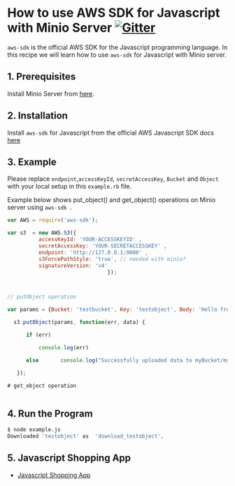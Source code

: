 # How to use AWS SDK for Javascript with Minio Server [![Gitter](https://badges.gitter.im/Join%20Chat.svg)](https://gitter.im/minio/minio?utm_source=badge&utm_medium=badge&utm_campaign=pr-badge&utm_content=badge)

`aws-sdk` is the official AWS SDK for the Javascript programming language. In this recipe we will learn how to use `aws-sdk` for Javascript with Minio server.

## 1. Prerequisites

Install Minio Server from [here](http://docs.minio.io/docs/minio).
 
## 2. Installation

Install `aws-sdk` for Javascript from the official AWS Javascript SDK docs [here](http://docs.aws.amazon.com/AWSJavaScriptSDK/guide/) 

## 3. Example

Please replace ``endpoint``,``accessKeyId``, ``secretAccessKey``, ``Bucket`` and ``Object`` with your local setup in this ``example.rb`` file.

Example below shows put_object() and get_object() operations on Minio server using `aws-sdk `.

```javascript
var AWS = require('aws-sdk');

var s3  = new AWS.S3({
          accessKeyId: 'YOUR-ACCESSKEYID' ,
          secretAccessKey: 'YOUR-SECRETACCESSKEY' ,
          endpoint: 'http://127.0.0.1:9000' ,
          s3ForcePathStyle: 'true', // needed with minio?
          signatureVersion: 'v4'
                                });



// putObject operation

var params = {Bucket: 'testbucket', Key: 'testobject', Body: 'Hello from Minio!!'};

  s3.putObject(params, function(err, data) {

      if (err)

          console.log(err)

      else       console.log("Successfully uploaded data to myBucket/myKey");

   });

# get_object operation



```

## 4. Run the Program

```sh
$ node example.js
Downloaded 'testobject' as  'download_testobject'.
```
## 5. Javascript Shopping App

* [Javascript Shopping App](https://docs.minio.io/docs/javascript-shopping-app)
